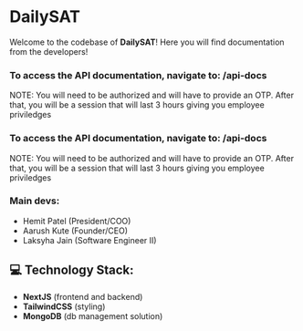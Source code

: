 # DailySAT

Welcome to the codebase of **DailySAT**! Here you will find documentation from the developers!

### To access the API documentation, navigate to: /api-docs

NOTE: You will need to be authorized and will have to provide an OTP. After that, you will be a session that will last 3 hours giving you employee priviledges

### To access the API documentation, navigate to: /api-docs

NOTE: You will need to be authorized and will have to provide an OTP. After that, you will be a session that will last 3 hours giving you employee priviledges

### Main devs:

- Hemit Patel (President/COO)
- Aarush Kute (Founder/CEO)
- Laksyha Jain (Software Engineer II)

## 💻 Technology Stack:

- **NextJS** (frontend and backend)
- **TailwindCSS** (styling)
- **MongoDB** (db management solution)

